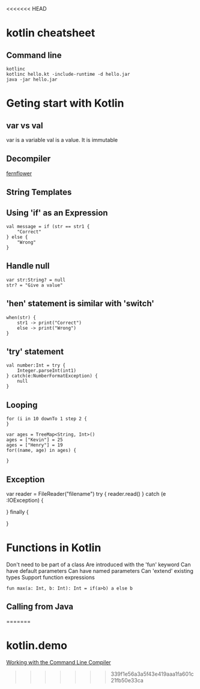 <<<<<<< HEAD
# kotlin cheatsheet
## Command line
```
kotlinc
kotlinc hello.kt -include-runtime -d hello.jar
java -jar hello.jar
```

# Geting start with Kotlin
## var vs val
var is a variable
val is a value. It is immutable

## Decompiler
[fernflower](https://github.com/fesh0r/fernflower)

## String Templates

## Using 'if' as an Expression
```
val message = if (str == str1 {
    "Correct"
} else {
    "Wrong"
}
```

## Handle null
```
var str:String? = null
str? = "Give a value"
```

## 'hen' statement is similar with 'switch'
```
when(str) {
    str1 -> print("Correct")
    else -> print("Wrong")
}
```

## 'try' statement
```
val number:Int = try {
    Integer.parseInt(int1)
} catch(e:NumberFormatException) {
    null
}
```

## Looping
```
for (i in 10 downTo 1 step 2 {
}

var ages = TreeMap<String, Int>()
ages = ["Kevin"] = 25
ages = ["Henry"] = 19
for((name, age) in ages) {

}
```

## Exception
var reader = FileReader("filename")
try {
    reader.read()
} catch (e :IOException) {

} finally {

}

# Functions in Kotlin
Don't need to be part of a class
Are introduced with the 'fun' keyword
Can have default parameters
Can have named parameters
Can 'extend' existing types
Support function expressions
```
fun max(a: Int, b: Int): Int = if(a>b) a else b
```

## Calling from Java
=======
# kotlin.demo
[Working with the Command Line Compiler](https://kotlinlang.org/docs/tutorials/command-line.html)
>>>>>>> 339f1e56a3a5f43e419aaa1fa601c21fb50e33ca
